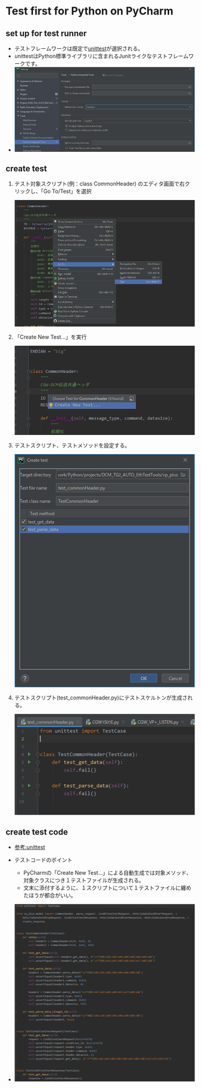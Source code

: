 # Test first for Python on PyCharm

## set up for test runner
* テストフレームワークは既定で[unittest](https://docs.python.org/ja/3/library/unittest.html?highlight=unittest#module-unittest)が選択される。
* unittestはPython標準ライブラリに含まれるJunitライクなテストフレームワークです。
* ![Settings](setup_testing1.png)
## create test
1. テスト対象スクリプト(例：class CommonHeader) のエディタ画面で右クリックし、「Go To/Test」を選択

    ![Go To/Test](setup_testing2.png)
1. 「Create New Test...」を実行

    ![](setup_testing3.png)
1.  テストスクリプト、テストメソッドを設定する。

    ![](setup_testing4.png)
1.  テストスクリプト(test_commonHeader.py)にテストスケルトンが生成される。

    ![test skelton](test_template.png)
    
## create test code
* [参考:unittest](https://docs.python.org/ja/3/library/unittest.html?highlight=unittest#organizing-test-code)
* テストコードのポイント
    * PyCharmの「Create New Test...」による自動生成では対象メソッド、対象クラスにつき１テストファイルが生成される。
    * 文末に添付するように、１スクリプトについて１テストファイルに纏めたほうが都合がいい。
    
* ![テストコードサンプル](test_code.png)
